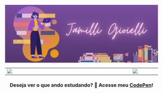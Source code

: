 ![capa github](https://github.com/jamilligioielli/jamilligioielli/blob/main/github_profile.png)  


<center>
  <table>
    <tr>
        <td><img width="400px" align="left" src="https://github-readme-stats.vercel.app/api/top-langs/?username=jamilligioielli&hide=html&layout=compact&theme=buefy" /></td>
        <td><img width="495px" align="left" src="https://github-readme-stats.vercel.app/api?username=jamilligioielli&theme=buefy"/></td>
    </tr>   
  </table>
    <h3> Deseja ver o que ando estudando? 👀 Acesse meu <a href="https://codepen.io/jamilligioielli">CodePen</a>!</h3>
</center>  

<div> 

</div>
